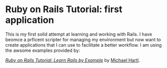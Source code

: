 # Ruby on Rails Tutorial: first application

This is my first solid attempt at learning and working with Rails.  I have beomce a prficent scripter for managing my environment but now want to create applications that I can use to facilitate a better workflow.  I am using the awsome examples provided by:


[*Ruby on Rails Tutorial: Learn Rails by Example*](http://railstutorial.org/)
by [Michael Hartl](http://michaelhartl.com/).

